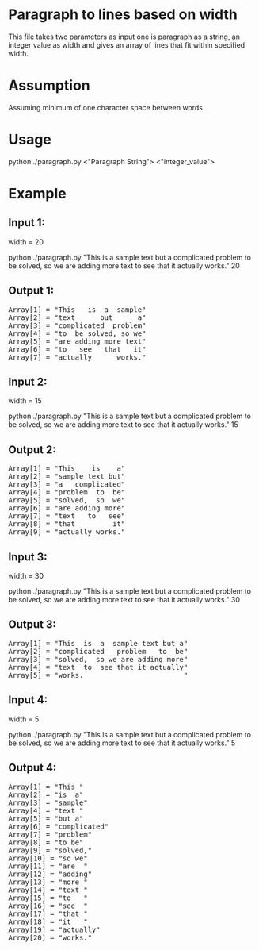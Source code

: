 # Paragraph to lines based on width

This file takes two parameters as input one is paragraph as a string, an integer value as width and gives an array of lines that fit within specified width.

# Assumption
Assuming minimum of one character space between words.

# Usage
python ./paragraph.py <"Paragraph String"> <"integer_value">

# Example
## Input 1:
width = 20

python ./paragraph.py "This is a sample text but a complicated problem to be solved, so we are adding more text to see that it actually works." 20

## Output 1:
<pre>
Array[1] = "This   is  a  sample"
Array[2] = "text      but      a"
Array[3] = "complicated  problem"
Array[4] = "to  be solved, so we"
Array[5] = "are adding more text"
Array[6] = "to   see   that   it"
Array[7] = "actually      works."
</pre>

## Input 2: 
width = 15

python ./paragraph.py "This is a sample text but a complicated problem to be solved, so we are adding more text to see that it actually works." 15
## Output 2:
<pre>
Array[1] = "This    is    a"
Array[2] = "sample text but"
Array[3] = "a   complicated"
Array[4] = "problem  to  be"
Array[5] = "solved,  so  we"
Array[6] = "are adding more"
Array[7] = "text   to   see"
Array[8] = "that         it"
Array[9] = "actually works."
</pre>

## Input 3:
width = 30

python ./paragraph.py "This is a sample text but a complicated problem to be solved, so we are adding more text to see that it actually works." 30
## Output 3:

<pre>
Array[1] = "This  is  a  sample text but a"
Array[2] = "complicated   problem   to  be"
Array[3] = "solved,  so we are adding more"
Array[4] = "text  to  see that it actually"
Array[5] = "works.                        "
</pre>

## Input 4:
width = 5

python ./paragraph.py "This is a sample text but a complicated problem to be solved, so we are adding more text to see that it actually works." 5
## Output 4:
<pre>
Array[1] = "This "
Array[2] = "is  a"
Array[3] = "sample"
Array[4] = "text "
Array[5] = "but a"
Array[6] = "complicated"
Array[7] = "problem"
Array[8] = "to be"
Array[9] = "solved,"
Array[10] = "so we"
Array[11] = "are  "
Array[12] = "adding"
Array[13] = "more "
Array[14] = "text "
Array[15] = "to   "
Array[16] = "see  "
Array[17] = "that "
Array[18] = "it   "
Array[19] = "actually"
Array[20] = "works."
</pre>
